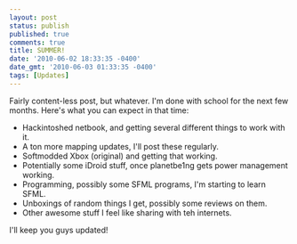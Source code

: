 ```yaml
---
layout: post
status: publish
published: true
comments: true
title: SUMMER!
date: '2010-06-02 18:33:35 -0400'
date_gmt: '2010-06-03 01:33:35 -0400'
tags: [Updates]
---
```


Fairly content-less post, but whatever. I'm done with school for the next few
months. Here's what you can expect in that time:

 - Hackintoshed netbook, and getting several different things to work with it.
 - A ton more mapping updates, I'll post these regularly.
 - Softmodded Xbox (original) and getting that working.
 - Potentially some iDroid stuff, once planetbe1ng gets power management working.
 - Programming, possibly some SFML programs, I'm starting to learn SFML.
 - Unboxings of random things I get, possibly some reviews on them.
 - Other awesome stuff I feel like sharing with teh internets.

I'll keep you guys updated!
